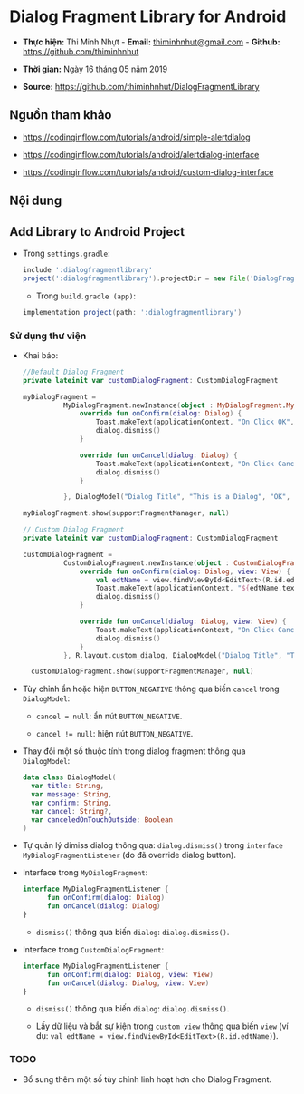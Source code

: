 # Dialog Fragment Library for Android

- **Thực hiện:** Thi Minh Nhựt - **Email:** <thiminhnhut@gmail.com> - **Github:** <https://github.com/thiminhnhut>

- **Thời gian:** Ngày 16 tháng 05 năm 2019

- **Source:** <https://github.com/thiminhnhut/DialogFragmentLibrary>

## Nguồn tham khảo

- <https://codinginflow.com/tutorials/android/simple-alertdialog>

- <https://codinginflow.com/tutorials/android/alertdialog-interface>

- <https://codinginflow.com/tutorials/android/custom-dialog-interface>

## Nội dung

## Add Library to Android Project

- Trong `settings.gradle`:

  ```gradle
  include ':dialogfragmentlibrary'
  project(':dialogfragmentlibrary').projectDir = new File('DialogFragmentLibrary/dialogfragmentlibrary')
  ```

  - Trong `build.gradle (app)`:

  ```gradle
  implementation project(path: ':dialogfragmentlibrary')
  ```

### Sử dụng thư viện

- Khai báo:

  ```kotlin
  //Default Dialog Fragment
  private lateinit var customDialogFragment: CustomDialogFragment

  myDialogFragment =
            MyDialogFragment.newInstance(object : MyDialogFragment.MyDialogFragmentListener {
                override fun onConfirm(dialog: Dialog) {
                    Toast.makeText(applicationContext, "On Click OK", Toast.LENGTH_SHORT).show()
                    dialog.dismiss()
                }

                override fun onCancel(dialog: Dialog) {
                    Toast.makeText(applicationContext, "On Click Cancel", Toast.LENGTH_SHORT).show()
                    dialog.dismiss()
                }

            }, DialogModel("Dialog Title", "This is a Dialog", "OK", null, false))

  myDialogFragment.show(supportFragmentManager, null)

  // Custom Dialog Fragment
  private lateinit var customDialogFragment: CustomDialogFragment

  customDialogFragment =
            CustomDialogFragment.newInstance(object : CustomDialogFragment.MyDialogFragmentListener {
                override fun onConfirm(dialog: Dialog, view: View) {
                    val edtName = view.findViewById<EditText>(R.id.edtName)
                    Toast.makeText(applicationContext, "${edtName.text}", Toast.LENGTH_SHORT).show()
                    dialog.dismiss()
                }

                override fun onCancel(dialog: Dialog, view: View) {
                    Toast.makeText(applicationContext, "On Click Cancel", Toast.LENGTH_SHORT).show()
                    dialog.dismiss()
                }
            }, R.layout.custom_dialog, DialogModel("Dialog Title", "This is a Dialog", "OK", null, false))

    customDialogFragment.show(supportFragmentManager, null)
  ```

- Tùy chỉnh ẩn hoặc hiện `BUTTON_NEGATIVE` thông qua biến `cancel` trong `DialogModel`:

  - `cancel = null`: ẩn nút `BUTTON_NEGATIVE`.

  - `cancel != null`: hiện nút `BUTTON_NEGATIVE`.

- Thay đổi một số thuộc tính trong dialog fragment thông qua `DialogModel`:

  ```kotlin
  data class DialogModel(
    var title: String,
    var message: String,
    var confirm: String,
    var cancel: String?,
    var canceledOnTouchOutside: Boolean
  )
  ```

- Tự quản lý dimiss dialog thông qua: `dialog.dismiss()` trong `interface MyDialogFragmentListener` (do đã override dialog button).

- Interface trong `MyDialogFragment`:

  ```kotlin
  interface MyDialogFragmentListener {
        fun onConfirm(dialog: Dialog)
        fun onCancel(dialog: Dialog)
  }
  ```

  - `dismiss()` thông qua biến `dialog`: `dialog.dismiss()`.

- Interface trong `CustomDialogFragment`:

  ```kotlin
  interface MyDialogFragmentListener {
        fun onConfirm(dialog: Dialog, view: View)
        fun onCancel(dialog: Dialog, view: View)
  }
  ```

  - `dismiss()` thông qua biến `dialog`: `dialog.dismiss()`.

  - Lấy dữ liệu và bắt sự kiện trong `custom view` thông qua biến `view` (ví dụ: `val edtName = view.findViewById<EditText>(R.id.edtName)`).

### TODO

- Bổ sung thêm một số tùy chỉnh linh hoạt hơn cho Dialog Fragment.
